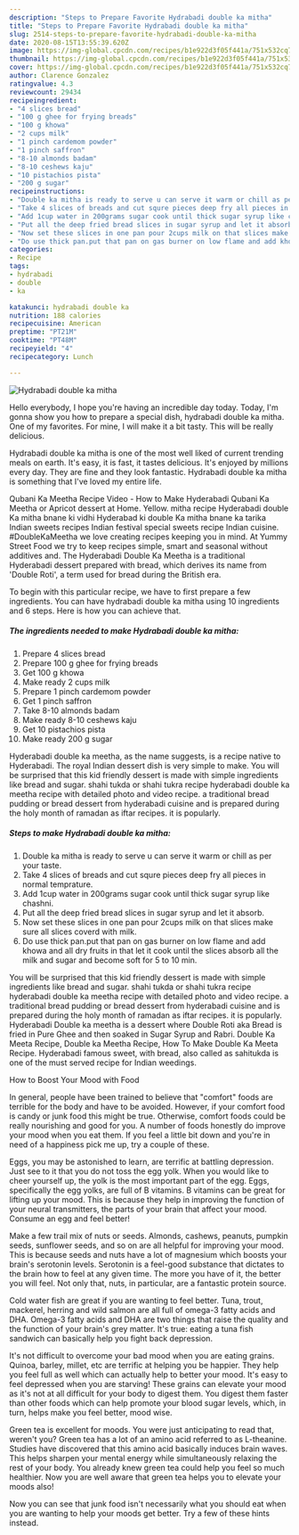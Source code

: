 ```yaml
---
description: "Steps to Prepare Favorite Hydrabadi double ka mitha"
title: "Steps to Prepare Favorite Hydrabadi double ka mitha"
slug: 2514-steps-to-prepare-favorite-hydrabadi-double-ka-mitha
date: 2020-08-15T13:55:39.620Z
image: https://img-global.cpcdn.com/recipes/b1e922d3f05f441a/751x532cq70/hydrabadi-double-ka-mitha-recipe-main-photo.jpg
thumbnail: https://img-global.cpcdn.com/recipes/b1e922d3f05f441a/751x532cq70/hydrabadi-double-ka-mitha-recipe-main-photo.jpg
cover: https://img-global.cpcdn.com/recipes/b1e922d3f05f441a/751x532cq70/hydrabadi-double-ka-mitha-recipe-main-photo.jpg
author: Clarence Gonzalez
ratingvalue: 4.3
reviewcount: 29434
recipeingredient:
- "4 slices bread"
- "100 g ghee for frying breads"
- "100 g khowa"
- "2 cups milk"
- "1 pinch cardemom powder"
- "1 pinch saffron"
- "8-10 almonds badam"
- "8-10 ceshews kaju"
- "10 pistachios pista"
- "200 g sugar"
recipeinstructions:
- "Double ka mitha is ready to serve u can serve it warm or chill as per your taste."
- "Take 4 slices of breads and cut squre pieces deep fry all pieces in normal temprature."
- "Add 1cup water in 200grams sugar cook until thick sugar syrup like chashni."
- "Put all the deep fried bread slices in sugar syrup and let it absorb."
- "Now set these slices in one pan pour 2cups milk on that slices make sure all slices coverd with milk."
- "Do use thick pan.put that pan on gas burner on low flame and add khowa and all dry fruits in that let it cook until the slices absorb all the milk and sugar and become soft for 5 to 10 min."
categories:
- Recipe
tags:
- hydrabadi
- double
- ka

katakunci: hydrabadi double ka 
nutrition: 188 calories
recipecuisine: American
preptime: "PT21M"
cooktime: "PT48M"
recipeyield: "4"
recipecategory: Lunch

---
```



![Hydrabadi double ka mitha](https://img-global.cpcdn.com/recipes/b1e922d3f05f441a/751x532cq70/hydrabadi-double-ka-mitha-recipe-main-photo.jpg)

Hello everybody, I hope you're having an incredible day today. Today, I'm gonna show you how to prepare a special dish, hydrabadi double ka mitha. One of my favorites. For mine, I will make it a bit tasty. This will be really delicious.

Hydrabadi double ka mitha is one of the most well liked of current trending meals on earth. It's easy, it is fast, it tastes delicious. It's enjoyed by millions every day. They are fine and they look fantastic. Hydrabadi double ka mitha is something that I've loved my entire life.

Qubani Ka Meetha Recipe Video - How to Make Hyderabadi Qubani Ka Meetha or Apricot dessert at Home. Yellow. mitha recipe Hyderabadi double Ka mitha bnane ki vidhi Hyderabad ki double Ka mitha bnane ka tarika Indian sweets recipes Indian festival special sweets recipe Indian cuisine. #DoubleKaMeetha we love creating recipes keeping you in mind. At Yummy Street Food we try to keep recipes simple, smart and seasonal without additives and. The Hyderabadi Double Ka Meetha is a traditional Hyderabadi dessert prepared with bread, which derives its name from &#39;Double Roti&#39;, a term used for bread during the British era.


To begin with this particular recipe, we have to first prepare a few ingredients. You can have hydrabadi double ka mitha using 10 ingredients and 6 steps. Here is how you can achieve that.

<!--inarticleads1-->

##### The ingredients needed to make Hydrabadi double ka mitha:

1. Prepare 4 slices bread
1. Prepare 100 g ghee for frying breads
1. Get 100 g khowa
1. Make ready 2 cups milk
1. Prepare 1 pinch cardemom powder
1. Get 1 pinch saffron
1. Take 8-10 almonds badam
1. Make ready 8-10 ceshews kaju
1. Get 10 pistachios pista
1. Make ready 200 g sugar


Hyderabadi double ka meetha, as the name suggests, is a recipe native to Hyderabadi. The royal Indian dessert dish is very simple to make. You will be surprised that this kid friendly dessert is made with simple ingredients like bread and sugar. shahi tukda or shahi tukra recipe hyderabadi double ka meetha recipe with detailed photo and video recipe. a traditional bread pudding or bread dessert from hyderabadi cuisine and is prepared during the holy month of ramadan as iftar recipes. it is popularly. 

<!--inarticleads2-->

##### Steps to make Hydrabadi double ka mitha:

1. Double ka mitha is ready to serve u can serve it warm or chill as per your taste.
1. Take 4 slices of breads and cut squre pieces deep fry all pieces in normal temprature.
1. Add 1cup water in 200grams sugar cook until thick sugar syrup like chashni.
1. Put all the deep fried bread slices in sugar syrup and let it absorb.
1. Now set these slices in one pan pour 2cups milk on that slices make sure all slices coverd with milk.
1. Do use thick pan.put that pan on gas burner on low flame and add khowa and all dry fruits in that let it cook until the slices absorb all the milk and sugar and become soft for 5 to 10 min.


You will be surprised that this kid friendly dessert is made with simple ingredients like bread and sugar. shahi tukda or shahi tukra recipe hyderabadi double ka meetha recipe with detailed photo and video recipe. a traditional bread pudding or bread dessert from hyderabadi cuisine and is prepared during the holy month of ramadan as iftar recipes. it is popularly. Hyderabadi Double ka meetha is a dessert where Double Roti aka Bread is fried in Pure Ghee and then soaked in Sugar Syrup and Rabri. Double Ka Meeta Recipe, Double ka Meetha Recipe, How To Make Double Ka Meeta Recipe. Hyderabadi famous sweet, with bread, also called as sahitukda is one of the must served recipe for Indian weedings. 

How to Boost Your Mood with Food


In general, people have been trained to believe that "comfort" foods are terrible for the body and have to be avoided. However, if your comfort food is candy or junk food this might be true. Otherwise, comfort foods could be really nourishing and good for you. A number of foods honestly do improve your mood when you eat them. If you feel a little bit down and you're in need of a happiness pick me up, try a couple of these.

Eggs, you may be astonished to learn, are terrific at battling depression. Just see to it that you do not toss the egg yolk. When you would like to cheer yourself up, the yolk is the most important part of the egg. Eggs, specifically the egg yolks, are full of B vitamins. B vitamins can be great for lifting up your mood. This is because they help in improving the function of your neural transmitters, the parts of your brain that affect your mood. Consume an egg and feel better!

Make a few trail mix of nuts or seeds. Almonds, cashews, peanuts, pumpkin seeds, sunflower seeds, and so on are all helpful for improving your mood. This is because seeds and nuts have a lot of magnesium which boosts your brain's serotonin levels. Serotonin is a feel-good substance that dictates to the brain how to feel at any given time. The more you have of it, the better you will feel. Not only that, nuts, in particular, are a fantastic protein source.

Cold water fish are great if you are wanting to feel better. Tuna, trout, mackerel, herring and wild salmon are all full of omega-3 fatty acids and DHA. Omega-3 fatty acids and DHA are two things that raise the quality and the function of your brain's grey matter. It's true: eating a tuna fish sandwich can basically help you fight back depression. 

It's not difficult to overcome your bad mood when you are eating grains. Quinoa, barley, millet, etc are terrific at helping you be happier. They help you feel full as well which can actually help to better your mood. It's easy to feel depressed when you are starving! These grains can elevate your mood as it's not at all difficult for your body to digest them. You digest them faster than other foods which can help promote your blood sugar levels, which, in turn, helps make you feel better, mood wise.

Green tea is excellent for moods. You were just anticipating to read that, weren't you? Green tea has a lot of an amino acid referred to as L-theanine. Studies have discovered that this amino acid basically induces brain waves. This helps sharpen your mental energy while simultaneously relaxing the rest of your body. You already knew green tea could help you feel so much healthier. Now you are well aware that green tea helps you to elevate your moods also!

Now you can see that junk food isn't necessarily what you should eat when you are wanting to help your moods get better. Try  a few  of  these  hints  instead.

